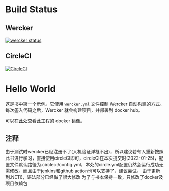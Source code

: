 # Build Status

## Wercker

[![wercker status](https://app.wercker.com/status/f90009239132fc2454903eab780a81ac/s/master "wercker status")](https://app.wercker.com/project/byKey/f90009239132fc2454903eab780a81ac)

## CircleCI

[![CircleCI](https://circleci.com/gh/microservices-aspnetcore-zh/hello-world.svg?style=svg)](https://circleci.com/gh/microservices-aspnetcore-zh/hello-world)

# Hello World

这是书中第一个示例。它使用 `wercker.yml` 文件控制 Wercker 自动构建的方式。每次签入代码之后，Wercker 就会构建项目，并部署到 docker hub。

可以在[此处](https://hub.docker.com/r/dotnetcoreserviceszh/hello-world/tags)查看此工程的 docker 镜像。

## 注释
由于测试时wercker已经注册不了(人机验证弹框不出)，所以建议若有人重新按照此书进行学习，直接使用circleCI即可，circleCI在本次提交时(2022-01-25)，配置文件默认路径为.circleci/config.yml，本处的circle.yml配置仍然会运行成功无需修改。而且由于jenkins和github action也可以支持了，建议尝试。
由于更新到.NET6，语法部分已经做了很大修改 为了与书本保持一致，只修改了docker及项目依赖包